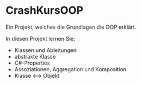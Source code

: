 # CrashKursOOP
Ein Projekt, welches die Grundlagen die OOP erklärt.

In diesen Projekt lernen Sie: 
- Klassen und Ableitungen
- abstrakte Klasse
- C#-Properties
- Assoziationen, Aggregation und Komposition
- Klasse <--> Objekt


